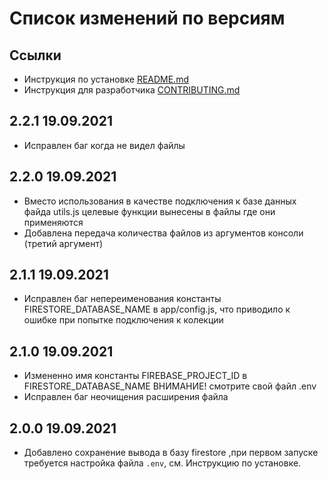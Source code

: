 # Список изменений по версиям

## Ссылки

- Инструкция по установке [README.md](../README.md)
- Инструкция для разработчика [CONTRIBUTING.md](CONTRIBUTING.md)

## 2.2.1 19.09.2021

- Исправлен баг когда не видел файлы

## 2.2.0 19.09.2021

- Вместо использования в качестве подключения к базе данных файда utils.js целевые функции вынесены в файлы где они применяются
- Добавлена передача количества файлов из аргументов консоли (третий аргумент)

## 2.1.1 19.09.2021

- Исправлен баг непереименования константы FIRESTORE_DATABASE_NAME в app/config.js, что приводило к ошибке при попытке подключения к колекции

## 2.1.0 19.09.2021

- Измененно имя константы FIREBASE_PROJECT_ID в FIRESTORE_DATABASE_NAME ВНИМАНИЕ! смотрите свой файл .env
- Исправлен баг неочищения расширения файла

## 2.0.0 19.09.2021

- Добавлено сохранение вывода в базу firestore ,при первом запуске требуется настройка файла `.env`, см. Инструкцию по установке.
